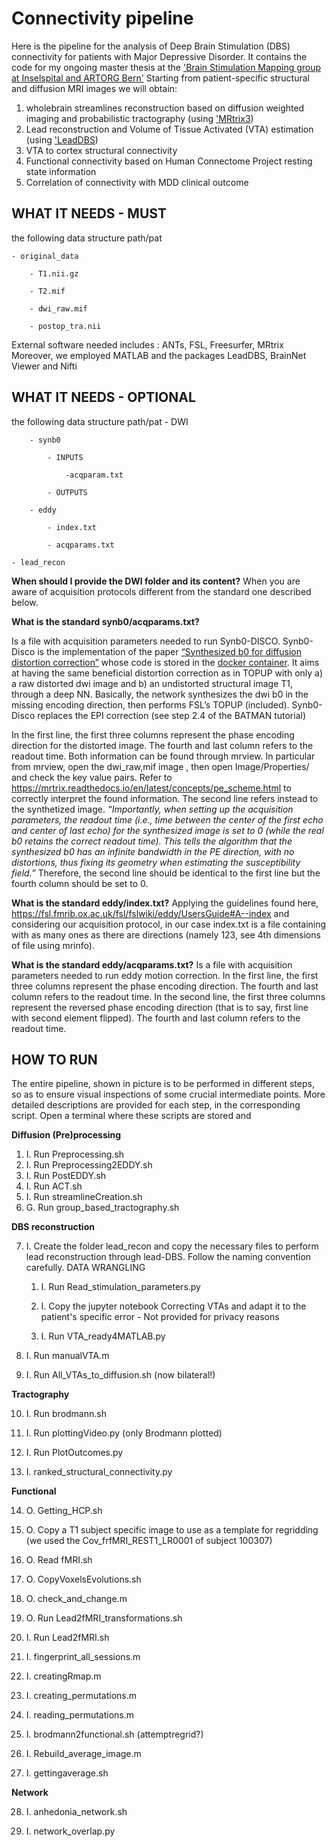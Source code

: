 # Connectivity pipeline

Here is the pipeline for the analysis of Deep Brain Stimulation (DBS) connectivity for patients with Major Depressive Disorder.
It contains the code for my ongoing master thesis at the ['Brain Stimulation Mapping group at Inselspital and ARTORG Bern'](https://www.brainstimmapping.science/)
Starting from patient-specific structural and diffusion MRI images we will obtain:  

1. wholebrain streamlines reconstruction based on diffusion weighted imaging and probabilistic tractography (using ['MRtrix3](https://github.com/MRtrix3/mrtrix3))
2. Lead reconstruction and Volume of Tissue Activated (VTA) estimation (using ['LeadDBS](https://github.com/netstim/leaddbs))
3. VTA to cortex structural connectivity
4. Functional connectivity based on Human Connectome Project resting state information
5. Correlation of connectivity with MDD clinical outcome

## WHAT IT NEEDS - MUST
the following data structure
path/pat

    - original_data

        - T1.nii.gz         

        - T2.mif

        - dwi_raw.mif

        - postop_tra.nii

External software needed includes : ANTs, FSL, Freesurfer, MRtrix
Moreover, we employed MATLAB and the packages LeadDBS, BrainNet Viewer and Nifti

## WHAT IT NEEDS - OPTIONAL
the following data structure
path/pat
    - DWI 

        - synb0

            - INPUTS

                -acqparam.txt 

            - OUTPUTS

        - eddy

            - index.txt    

            - acqparams.txt    

    - lead_recon

**When should I provide the DWI folder and its content?**
When you are aware of acquisition protocols different from the standard one described below.

**What is the standard synb0/acqparams.txt?**

Is a file with acquisition parameters needed to run Synb0-DISCO.
Synb0-Disco is the implementation of the paper [“Synthesized b0 for diffusion distortion correction”](https://pubmed.ncbi.nlm.nih.gov/31075422/) whose code is stored in the [docker container](https://hub.docker.com/r/hansencb/synb0).
It aims at having the same beneficial distortion correction as in TOPUP with only a) a raw distorted dwi image and b) an undistorted structural image T1, through a deep NN.
Basically, the network synthesizes the dwi b0 in the missing encoding direction, then performs FSL’s TOPUP (included). 
Synb0-Disco replaces the EPI  correction (see step 2.4 of the BATMAN tutorial)

In the first line, the first three columns represent the phase encoding direction for the distorted image. The fourth and last column refers to the readout time. Both information can be found through mrview. In particular from mrview, open the dwi_raw,mif image , then open Image/Properties/ and check the key value pairs. Refer to https://mrtrix.readthedocs.io/en/latest/concepts/pe_scheme.html to correctly interpret the found information.
The second line refers instead to the synthetized image.
_“Importantly, when setting up the acquisition parameters, the readout time (i.e., time between the center of the first echo and center of last echo) for the synthesized image is set to 0 (while the real b0 retains the correct readout time). This tells the algorithm that the synthesized b0 has an infinite bandwidth in the PE direction, with no distortions, thus fixing its geometry when estimating the susceptibility field.”_
Therefore, the second line should be identical to the first line but the fourth column should be set to 0.

**What is the standard eddy/index.txt?**
Applying the guidelines found here, https://fsl.fmrib.ox.ac.uk/fsl/fslwiki/eddy/UsersGuide#A--index and considering our acquisition protocol, in our case index.txt is a file containing with as many ones as there are directions (namely 123, see 4th dimensions of file using mrinfo).

**What is the standard eddy/acqparams.txt?**
Is a file with acquisition parameters needed to run eddy motion correction. 
In the first line, the first three columns represent the phase encoding direction. The fourth and last column refers to the readout time.
In the second line, the first three columns represent the reversed phase encoding direction (that is to say, first line with second element flipped). The fourth and last column refers to the readout time.

## HOW TO RUN
The entire pipeline, shown in picture is to be performed in different steps, so as to ensure visual inspections of some crucial intermediate points.
More detailed descriptions are provided for each step, in the corresponding script.
Open a terminal where these scripts are stored and

**Diffusion (Pre)processing**
1. I. Run Preprocessing.sh
2. I. Run Preprocessing2EDDY.sh
3. I. Run PostEDDY.sh
4. I. Run ACT.sh
5. I. Run streamlineCreation.sh
6. G. Run group_based_tractography.sh

**DBS reconstruction**

7. I. Create the folder lead_recon and copy the necessary files to perform lead reconstruction through lead-DBS. Follow the naming convention carefully.
    DATA WRANGLING 
   1. I. Run Read_stimulation_parameters.py

   2. I. Copy the jupyter notebook Correcting VTAs and adapt it to the patient's specific error - Not provided for privacy reasons

   3. I. Run VTA_ready4MATLAB.py

8. I. Run manualVTA.m

9. I. Run All_VTAs_to_diffusion.sh (now bilateral!)

**Tractography** 

10. I. Run brodmann.sh 

11. I. Run plottingVideo.py (only Brodmann plotted)

12. I. Run PlotOutcomes.py

13. I. ranked_structural_connectivity.py

**Functional**

14. O. Getting_HCP.sh

15. O. Copy a T1 subject specific image to use as a template for regridding (we used the Cov_frfMRI_REST1_LR0001 of subject 100307)

16. O. Read fMRI.sh

17. O. CopyVoxelsEvolutions.sh

18. O. check_and_change.m

19. O. Run Lead2fMRI_transformations.sh

20. I. Run Lead2fMRI.sh

21. I. fingerprint_all_sessions.m

22. I. creatingRmap.m

23. I. creating_permutations.m

24. I. reading_permutations.m

25. I. brodmann2functional.sh (attemptregrid?)

26. I. Rebuild_average_image.m

27. I. gettingaverage.sh

**Network**

28. I. anhedonia_network.sh

29. I. network_overlap.py